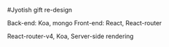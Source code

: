 #Jyotish gift re-design


Back-end: Koa, mongo
Front-end: React, React-router

React-router-v4, Koa, Server-side rendering
